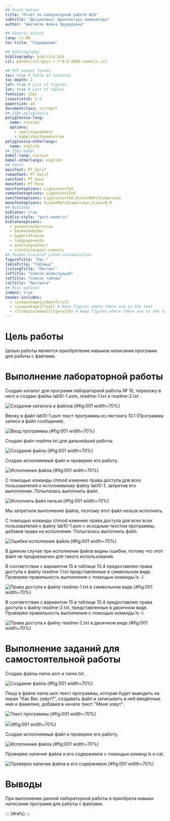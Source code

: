 ```yaml
---
## Front matter
title: "Отчёт по лабораторной работе №10"
subtitle: "Дисциплина: Архитектура компьютера"
author: "Аветисян Алина Эдуардовна"

## Generic otions
lang: ru-RU
toc-title: "Содержание"

## Bibliography
bibliography: bib/cite.bib
csl: pandoc/csl/gost-r-7-0-5-2008-numeric.csl

## Pdf output format
toc: true # Table of contents
toc-depth: 2
lof: true # List of figures
lot: true # List of tables
fontsize: 12pt
linestretch: 1.5
papersize: a4
documentclass: scrreprt
## I18n polyglossia
polyglossia-lang:
  name: russian
  options:
	- spelling=modern
	- babelshorthands=true
polyglossia-otherlangs:
  name: english
## I18n babel
babel-lang: russian
babel-otherlangs: english
## Fonts
mainfont: PT Serif
romanfont: PT Serif
sansfont: PT Sans
monofont: PT Mono
mainfontoptions: Ligatures=TeX
romanfontoptions: Ligatures=TeX
sansfontoptions: Ligatures=TeX,Scale=MatchLowercase
monofontoptions: Scale=MatchLowercase,Scale=0.9
## Biblatex
biblatex: true
biblio-style: "gost-numeric"
biblatexoptions:
  - parentracker=true
  - backend=biber
  - hyperref=auto
  - language=auto
  - autolang=other*
  - citestyle=gost-numeric
## Pandoc-crossref LaTeX customization
figureTitle: "Рис."
tableTitle: "Таблица"
listingTitle: "Листинг"
lofTitle: "Список иллюстраций"
lotTitle: "Список таблиц"
lolTitle: "Листинги"
## Misc options
indent: true
header-includes:
  - \usepackage{indentfirst}
  - \usepackage{float} # keep figures where there are in the text
  - \floatplacement{figure}{H} # keep figures where there are in the text
---
```


# Цель работы

Целью работы является приобретение навыков написания программ для работы с файлами.

# Выполнение лабораторной работы

Создаю каталог для программ лабораторной работы № 10, перехожу в него и
создаю файлы lab10-1.asm, readme-1.txt и readme-2.txt .

![Создание каталога и файлов.](image/1.png){#fig:001 width=70%}

Ввожу в файл lab10-1.asm текст программы из листинга 10.1 (Программа записи в
файл сообщения).

![Ввод программы.](image/2.png){#fig:001 width=70%}

Создаю файл readme.txt для дальнейшей работы.

![Создание файла.](image/3.png){#fig:001 width=70%}

Создаю исполняемый файл и проверяю его работу.

![Исполнение файла.](image/4.png){#fig:001 width=70%}

С помощью команды chmod изменяю права доступа для всех пользователей к исполняемому файлу lab10-1,
запретив его выполнение. Попыталась выполнить файл.

![Исполнить файл нельзя.](image/5.png){#fig:001 width=70%}

Мы запретили выполнение файла, поэтому этот файл нельзя исполнить.

С помощью команды chmod изменяю права доступа для всех всех пользователей к файлу lab10-1.asm с исходным
текстом программы, добавив права на исполнение. Попыталась выполнить файл.

![Ошибки исполнения файла.](image/6.png){#fig:001 width=70%}

В данном случае при исполнении файла видны ошибки, потому что этот файл не предназначен для такого использования.

В соответствии с вариантом 15 в таблице 10.4 предоставляю права доступа к файлу readme-1.txt представленные в символьном виде. Проверяю правильность выполнения с помощью команды ls -l.

![Права доступа к файлу readme-1.txt в символьном виде.](image/7.png){#fig:001 width=70%}

В соответствии с вариантом 15 в таблице 10.4 предоставляю права доступа к файлу readme-2.txt, представленные в двоичном виде. Проверяю правильность выполнения с помощью команды ls -l.

![Права доступа к файлу readme-2.txt в двоичном виде.](image/8.png){#fig:001 width=70%}

# Выполнение заданий для самостоятельной работы

Создаю файлы name.asm и name.txt .

![Создание файла.](image/9.png){#fig:001 width=70%}

Пишу в файле name.asm текст программы, которая будет выводить на экран "Как Вас зовут?", создавать файл и записывать в неё введённые имя и фамилию, добавив в начале текст "Меня зовут".  

![Текст программы.](image/10.png){#fig:001 width=70%}

![](image/11.png){#fig:001 width=70%}

Создаю исполняемый файл и проверяю его работу.

![Исполнение файла.](image/12.png){#fig:001 width=70%}

Проверяю наличие файла и его содержимое с помощью команд ls и cat.

![Проверка наличие файла и его содержимое.](image/13.png){#fig:001 width=70%}

# Выводы

При выполнении данной лабораторной работы я приобрела навыки написания программ для работы с файлами.

::: {#refs}
:::
